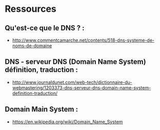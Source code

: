 # Ressources


## Qu'est-ce que le DNS ? :
- http://www.commentcamarche.net/contents/518-dns-systeme-de-noms-de-domaine

## DNS - serveur DNS (Domain Name System) définition, traduction : 
- http://www.journaldunet.com/web-tech/dictionnaire-du-webmastering/1203373-dns-serveur-dns-domain-name-system-definition-traduction/

## Domain Main System : 
- https://en.wikipedia.org/wiki/Domain_Name_System
